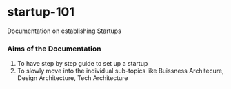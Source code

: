 # startup-101
Documentation on establishing Startups

### Aims of the Documentation

1. To have step by step guide to set up a startup
2. To slowly move into the individual sub-topics like Buissness Architecure, Design Architecture, Tech Architecture
